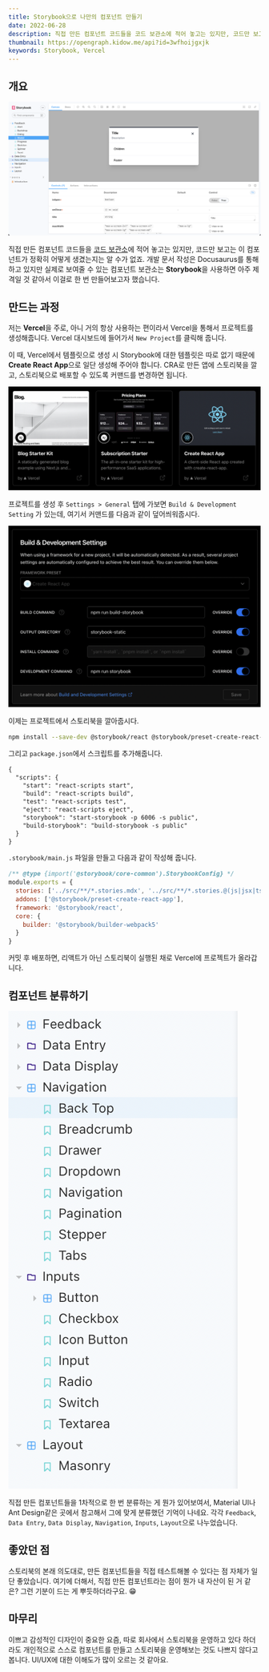 ```yaml
---
title: Storybook으로 나만의 컴포넌트 만들기
date: 2022-06-28
description: 직접 만든 컴포넌트 코드들을 코드 보관소에 적어 놓고는 있지만, 코드만 보고는 이 컴포넌트가 정확히 어떻게 생겼는지는 알 수가 없죠.
thumbnail: https://opengraph.kidow.me/api?id=3wfhoijgxjk
keywords: Storybook, Vercel
---
```


## 개요

![직접 만든 Modal 컴포넌트](components.png)

직접 만든 컴포넌트 코드들을 [코드 보관소](https://archive.kidow.me)에 적어 놓고는 있지만, 코드만 보고는 이 컴포넌트가 정확히 어떻게 생겼는지는 알 수가 없죠. 개발 문서 작성은 Docusaurus를 통해 하고 있지만 실제로 보여줄 수 있는 컴포넌트 보관소는 **Storybook**을 사용하면 아주 제격일 것 같아서 이걸로 한 번 만들어보고자 했습니다.

## 만드는 과정

저는 **Vercel**을 주로, 아니 거의 항상 사용하는 편이라서 Vercel을 통해서 프로젝트를 생성해줍니다. Vercel 대시보드에 들어가서 `New Project`를 클릭해 줍니다.

이 때, Vercel에서 템플릿으로 생성 시 Storybook에 대한 템플릿은 따로 없기 때문에 **Create React App**으로 일단 생성해 주어야 합니다. CRA로 만든 앱에 스토리북을 깔고, 스토리북으로 배포할 수 있도록 커맨드를 변경하면 됩니다.

![오른쪽의 Create React App 선택](cra.png)

프로젝트를 생성 후 `Settings > General` 탭에 가보면 `Build & Development Setting` 가 있는데, 여기서 커맨드를 다음과 같이 덮어씌워줍시다.

![React 스크립트를 Storybook 스크립트로 변경](command.png)

이제는 프로젝트에서 스토리북을 깔아줍시다.

```bash
npm install --save-dev @storybook/react @storybook/preset-create-react-app @storybook/builder-webpack5 @storybook/manager-webpack5 @storybook/node-logger
```

그리고 `package.json`에서 스크립트를 추가해줍니다.

```json{7-8} title="package.json"
{
  "scripts": {
    "start": "react-scripts start",
    "build": "react-scripts build",
    "test": "react-scripts test",
    "eject": "react-scripts eject",
    "storybook": "start-storybook -p 6006 -s public",
    "build-storybook": "build-storybook -s public"
  }
}
```

`.storybook/main.js` 파일을 만들고 다음과 같이 작성해 줍니다.

```js
/** @type {import('@storybook/core-common').StorybookConfig} */
module.exports = {
  stories: ['../src/**/*.stories.mdx', '../src/**/*.stories.@(js|jsx|ts|tsx)'],
  addons: ['@storybook/preset-create-react-app'],
  framework: '@storybook/react',
  core: {
    builder: '@storybook/builder-webpack5'
  }
}
```

커밋 후 배포하면, 리액트가 아닌 스토리북이 실행된 채로 Vercel에 프로젝트가 올라갑니다.

## 컴포넌트 분류하기

![컴포넌트틀 6가지 유형으로 분류](classify.png)

직접 만든 컴포넌트들을 1차적으로 한 번 분류하는 게 뭔가 있어보여서, Material UI나 Ant Design같은 곳에서 참고해서 그에 맞게 분류했던 기억이 나네요. 각각 `Feedback`, `Data Entry`, `Data Display`, `Navigation`, `Inputs`, `Layout`으로 나누었습니다.

## 좋았던 점

스토리북의 본래 의도대로, 만든 컴포넌트들을 직접 테스트해볼 수 있다는 점 자체가 일단 좋았습니다. 여기에 더해서, 직접 만든 컴포넌트라는 점이 뭔가 내 자산이 된 거 같은? 그런 기분이 드는 게 뿌듯하더라구요. 😁

## 마무리

이쁘고 감성적인 디자인이 중요한 요즘, 따로 회사에서 스토리북을 운영하고 있다 하더라도 개인적으로 스스로 컴포넌트를 만들고 스토리북을 운영해보는 것도 나쁘지 않다고 봅니다. UI/UX에 대한 이해도가 많이 오르는 것 같아요.
